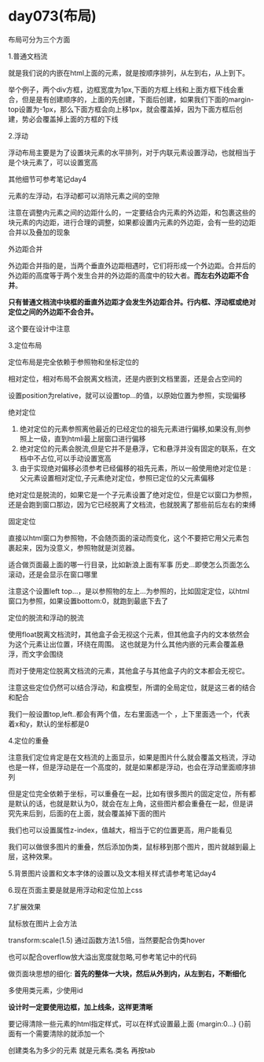 # day073(布局)

布局可分为三个方面

1.普通文档流

就是我们说的内嵌在html上面的元素，就是按顺序排列，从左到右，从上到下。

举个例子，两个div方框，边框宽度为1px,下面的方框上线和上面方框下线会重合，但是是有创建顺序的，上面的先创建，下面后创建，如果我们下面的margin-top设置为-1px，那么下面方框会向上移1px，就会覆盖掉，因为下面方框后创建，势必会覆盖掉上面的方框的下线

2.浮动

浮动布局主要是为了设置块元素的水平排列，对于内联元素设置浮动，也就相当于是个块元素了，可以设置宽高

其他细节可参考笔记day4

元素的左浮动，右浮动都可以消除元素之间的空隙

注意在调整内元素之间的边距什么的，一定要结合内元素的外边距，和包裹这些的块元素的内边距，进行合理的调整，如果都设置内元素的外边距，会有一些的边距合并以及叠加的现象

外边距合并

外边距合并指的是，当两个垂直外边距相遇时，它们将形成一个外边距。合并后的外边距的高度等于两个发生合并的外边距的高度中的较大者。**而左右外边距不合并**。 

**只有普通文档流中块框的垂直外边距才会发生外边距合并。行内框、浮动框或绝对定位之间的外边距不会合并。** 

这个要在设计中注意

3.定位布局

定位布局是完全依赖于参照物和坐标定位的

相对定位，相对布局不会脱离文档流，还是内嵌到文档里面，还是会占空间的

设置position为relative，就可以设置top...的值，以原始位置为参照，实现偏移

绝对定位

1. 绝对定位的元素参照离他最近的已经定位的祖先元素进行偏移,如果没有,则参照上一级，直到htmli最上层窗口进行偏移
2. 绝对定位的元素会脱流,但是它并不是悬浮，它和悬浮并没有固定的联系，在文档中不占位,可以手动设置宽高
3. 由于实现绝对偏移必须参考已经偏移的祖先元素，所以一般使用绝对定位是 : 父元素设置相对定位,子元素绝对定位，参照已定位的父元素偏移

绝对定位是脱流的，如果它是一个子元素设置了绝对定位，但是它以窗口为参照，还是会跑到窗口那边，因为它已经脱离了文档流，也就脱离了那些前后左右的束缚

固定定位

直接以html窗口为参照物，不会随页面的滚动而变化，这个不要把它用父元素包裹起来，因为没意义，参照物就是浏览器。

适合做页面最上面的哪一行目录，比如新浪上面有军事 历史...即使怎么页面怎么滚动，还是会显示在窗口哪里

注意这个设置left top...，是以参照物的左上...为参照的，比如固定定位，以html窗口为参照，如果设置bottom:0，就跑到最底下去了

定位的脱流和浮动的脱流

使用float脱离文档流时，其他盒子会无视这个元素，但其他盒子内的文本依然会为这个元素让出位置，环绕在周围。  这也就是为什么其他内嵌的元素会覆盖悬浮，而文字会围绕

而对于使用定位脱离文档流的元素，其他盒子与其他盒子内的文本都会无视它。 

注意这些定位仍然可以结合浮动，和盒模型，所谓的全局定位，就是这三者的结合和配合

我们一般设置top,left..都会有两个值，左右里面选一个 ，上下里面选一个，代表着x和y，默认的坐标都是0

4.定位的重叠

注意我们定位肯定是在文档流的上面显示，如果是图片什么就会覆盖文档流，浮动也是一样，但是浮动是在一个高度的，就是如果都是浮动，也会在浮动里面顺序排列

但是定位完全依赖于坐标，可以重叠在一起，比如有很多图片的固定定位，所有都是默认的话，也就是默认为0，就会在左上角，这些图片都会重叠在一起，但是讲究先来后到，后面的在上面，就会覆盖掉下面的图片

我们也可以设置属性z-index，值越大，相当于它的位置更高，用户能看见

我们可以做很多图片的重叠，然后添加伪类，鼠标移到那个图片，图片就越到最上层，这种效果。

5.背景图片设置和文本字体的设置以及文本相关样式请参考笔记day4

6.现在页面主要是就是用浮动和定位加上css

7.扩展效果

鼠标放在图片上会方法

transform:scale(1.5)  通过函数方法1.5倍，当然要配合伪类hover

也可以配合overflow放大溢出宽度就忽略,可参考笔记中的代码

做页面块思想的细化:
**首先的整体一大块，然后从外到内，从左到右，不断细化**

多使用类元素，少使用id

**设计时一定要使用边框，加上线条，这样更清晰**

要记得清除一些元素的html指定样式，可以在样式设置最上面 {margin:0...} {}前面有一个需要清除的就添加一个

创建类名为多少的元素 就是元素名.类名 再按tab



